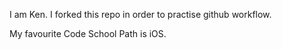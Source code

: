I am Ken. I forked this repo in order to practise github workflow.

My favourite Code School Path is iOS.